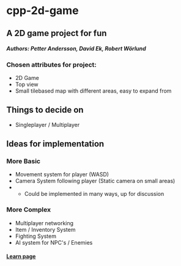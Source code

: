 # cpp-2d-game
## A 2D game project for fun
##### Authors: Petter Andersson, David Ek, Robert Wörlund
### Chosen attributes for project:
* 2D Game
* Top view
* Small tilebased map with different areas, easy to expand from

## Things to decide on
* Singleplayer / Multiplayer
## Ideas for implementation
### More Basic
* Movement system for player (WASD)
* Camera System following player (Static camera on small areas)
* + Could be implemented in many ways, up for discussion
### More Complex
* Multiplayer networking
* Item / Inventory System
* Fighting System
* AI system for NPC's / Enemies



#### [Learn page](http://www.sfml-dev.org/tutorials/2.4/)
